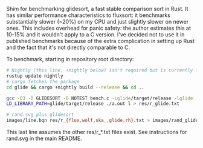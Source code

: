 Shim for benchmarking glidesort, a fast stable comparison sort in Rust.
It has similar performance characteristics to fluxsort: it benchmarks
substantially slower (~20%) on my CPU and just slightly slower on newer
ones. This includes overhead for panic safety: the author estimates this
at 10-15% and it wouldn't apply to a C version. I've decided not to use
it in published benchmarks because of the extra complication in setting
up Rust and the fact that it's not directly comparable to C.

To benchmark, starting in repository root directory:

```sh
# Nightly (this line, +nightly below) isn't required but is currently faster
rustup update nightly
# cargo fetches the package
cd glide && cargo +nightly build --release && cd ..

gcc -O3 -D GLIDESORT -D NOTEST bench.c -Lglide/target/release -lglide
LD_LIBRARY_PATH=glide/target/release ./a.out l > res/r_glide.txt 

# rand.svg plus glidesort
images/line.bqn res/r_{flux,wolf,ska_,glide,rh}.txt > images/rand_glide.svg
```

This last line assumes the other res/r_\*.txt files exist. See
instructions for rand.svg in the main README.
